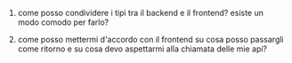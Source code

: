 1. come posso condividere i tipi tra il backend e il frontend?
   esiste un modo comodo per farlo?

2. come posso mettermi d'accordo con il frontend su cosa posso passargli
   come ritorno e su cosa devo aspettarmi alla chiamata delle mie api?

